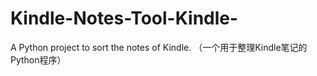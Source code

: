 # Kindle-Notes-Tool-Kindle-
A Python project to sort the notes of Kindle. （一个用于整理Kindle笔记的Python程序）
